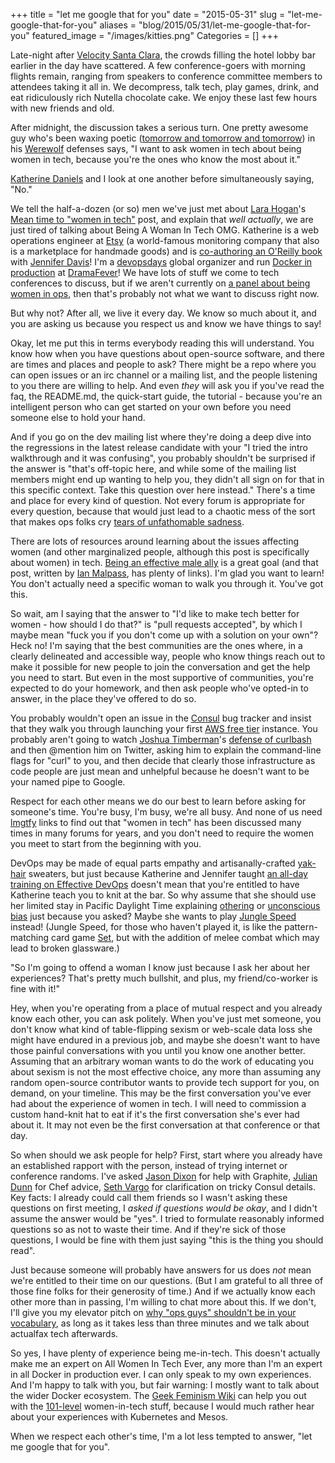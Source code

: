 +++
title = "let me google that for you"
date = "2015-05-31"
slug = "let-me-google-that-for-you"
aliases = "blog/2015/05/31/let-me-google-that-for-you"
featured_image = "/images/kitties.png"
Categories = []
+++

Late-night after [Velocity Santa Clara](http://velocityconf.com/devops-web-performance-2015/), the crowds filling the hotel lobby bar earlier in the day have scattered. A few conference-goers with morning flights remain, ranging from speakers to conference committee members to attendees taking it all in. We decompress, talk tech, play games, drink, and eat ridiculously rich Nutella chocolate cake. We enjoy these last few hours with new friends and old.

After midnight, the discussion takes a serious turn. One pretty awesome guy who's been waxing poetic ([tomorrow and tomorrow and tomorrow](http://en.wikipedia.org/wiki/Tomorrow_and_tomorrow_and_tomorrow)) in his [Werewolf](http://en.wikipedia.org/wiki/Mafia_%28party_game%29) defenses says, "I want to ask women in tech about being women in tech, because you're the ones who know the most about it."

[Katherine Daniels](https://twitter.com/beerops) and I look at one another before simultaneously saying, "No."

<!-- more -->
We tell the half-a-dozen (or so) men we've just met about [Lara Hogan](https://twitter.com/lara_hogan)'s [Mean time to "women in tech"](https://the-pastry-box-project.net/lara-hogan/2015-may-18) post, and explain that _well actually_, we are just tired of talking about Being A Woman In Tech OMG. Katherine is a web operations engineer at [Etsy](https://codeascraft.com/) (a world-famous monitoring company that also is a marketplace for handmade goods) and is [co-authoring an O'Reilly book](http://shop.oreilly.com/product/0636920039846.do) with [Jennifer Davis](https://twitter.com/sigje)! I'm a [devopsdays](http://www.devopsdays.org/) global organizer and run [Docker in production](http://bridgetkromhout.com/speaking/2015/containercamp/) at [DramaFever](http://www.dramafever.com/)! We have lots of stuff we come to tech conferences to discuss, but if we aren't currently on [a panel about being women in ops](http://bridgetkromhout.com/speaking/2014/velocity-newyork/), then that's probably not what we want to discuss right now.

But why not? After all, we live it every day. We know so much about it, and you are asking us because you respect us and know we have things to say!

Okay, let me put this in terms everybody reading this will understand. You know how when you have questions about open-source software, and there are times and places and people to ask? There might be a repo where you can open issues or an irc channel or a mailing list, and the people listening to you there are willing to help. And even _they_ will ask you if you've read the faq, the README.md, the quick-start guide, the tutorial - because you're an intelligent person who can get started on your own before you need someone else to hold your hand.

And if you go on the dev mailing list where they're doing a deep dive into the regressions in the latest release candidate with your "I tried the intro walkthrough and it was confusing", you probably shouldn't be surprised if the answer is "that's off-topic here, and while some of the mailing list members might end up wanting to help you, they didn't all sign on for that in this specific context. Take this question over here instead." There's a time and place for every kind of question. Not every forum is appropriate for every question, because that would just lead to a chaotic mess of the sort that makes ops folks cry [tears of unfathomable sadness](http://en.wikipedia.org/wiki/Scott_Tenorman_Must_Die).

There are lots of resources around learning about the issues affecting women (and other marginalized people, although this post is specifically about women) in tech. [Being an effective male ally](http://indecorous.com/imperfect/) is a great goal (and that post, written by [Ian Malpass](https://twitter.com/indec), has plenty of links). I'm glad you want to learn! You don't actually need a specific woman to walk you through it. You've got this.

So wait, am I saying that the answer to "I'd like to make tech better for women - how should I do that?" is "pull requests accepted", by which I maybe mean "fuck you if you don't come up with a solution on your own"? Heck no! I'm saying that the best communities are the ones where, in a clearly delineated and accessible way, people who know things reach out to make it possible for new people to join the conversation and get the help you need to start. But even in the most supportive of communities, you're expected to do your homework, and then ask people who've opted-in to answer, in the place they've offered to do so.

You probably wouldn't open an issue in the [Consul](https://www.consul.io/community.html) bug tracker and insist that they walk you through launching your first [AWS free tier](http://aws.amazon.com/free/) instance. You probably aren't going to watch [Joshua Timberman](https://twitter.com/jtimberman)'s [defense of curlbash](http://livestream.com/devopsdaysorg/Rockies2015/videos/84882629) and then @mention him on Twitter, asking him to explain the command-line flags for "curl" to you, and then decide that clearly those infrastructure as code people are just mean and unhelpful because he doesn't want to be your named pipe to Google.

Respect for each other means we do our best to learn before asking for someone's time. You're busy, I'm busy, we're all busy. And none of us need [lmgtfy](http://lmgtfy.com/?q=%22women+in+tech%22) links to find out that "women in tech" has been discussed many times in many forums for years, and you don't need to require the women you meet to start from the beginning with you.

DevOps may be made of equal parts empathy and artisanally-crafted [yak-hair](http://sethgodin.typepad.com/seths_blog/2005/03/dont_shave_that.html) sweaters, but just because Katherine and Jennifer taught [an all-day training on Effective DevOps](http://velocityconf.com/devops-web-performance-2015/public/content/effective-devops) doesn't mean that you're entitled to have Katherine teach you to knit at the bar. So why assume that she should use her limited stay in Pacific Daylight Time explaining [othering](http://geekfeminism.wikia.com/wiki/Othering) or [unconscious bias](http://geekfeminism.wikia.com/wiki/Reducing_male_bias_in_hiring) just because you asked? Maybe she wants to play [Jungle Speed](https://boardgamegeek.com/boardgame/8098/jungle-speed) instead! (Jungle Speed, for those who haven't played it, is like the pattern-matching card game [Set](https://boardgamegeek.com/boardgame/1198/set), but with the addition of melee combat which may lead to broken glassware.)

"So I'm going to offend a woman I know just because I ask her about her experiences? That's pretty much bullshit, and plus, my friend/co-worker is fine with it!"

Hey, when you're operating from a place of mutual respect and you already know each other, you can ask politely. When you've just met someone, you don't know what kind of table-flipping sexism or web-scale data loss she might have endured in a previous job, and maybe she doesn't want to have those painful conversations with you until you know one another better. Assuming that an arbitrary woman wants to do the work of educating you about sexism is not the most effective choice, any more than assuming any random open-source contributor wants to provide tech support for you, on demand, on your timeline. This may be the first conversation you've ever had about the experience of women in tech. I will need to commission a custom hand-knit hat to eat if it's the first conversation she's ever had about it. It may not even be the first conversation at that conference or that day.

So when should we ask people for help? First, start where you already have an established rapport with the person, instead of trying internet or conference randoms. I've asked [Jason Dixon](https://twitter.com/obfuscurity) for help with Graphite, [Julian Dunn](https://twitter.com/julian_dunn) for Chef advice, [Seth Vargo](https://twitter.com/sethvargo) for clarification on tricky Consul details. Key facts: I already could call them friends so I wasn't asking these questions on first meeting, I _asked if questions would be okay_, and  I didn't assume the answer would be "yes". I tried to formulate reasonably informed questions so as not to waste their time. And if they're sick of those questions, I would be fine with them just saying "this is the thing you should read".

Just because someone will probably have answers for us does _not_ mean we're entitled to their time on our questions. (But I am grateful to all three of those fine folks for their generosity of time.) And if we actually know each other more than in passing, I'm willing to chat more about this. If we don't, I'll give you my elevator pitch on [why "ops guys" shouldn't be in your vocabulary](http://bridgetkromhout.com/blog/2014/11/03/the-first-rule-of-devops-club/), as long as it takes less than three minutes and we talk about actualfax tech afterwards.

So yes, I have plenty of experience being me-in-tech. This doesn't actually make me an expert on All Women In Tech Ever, any more than I'm an expert in all Docker in production ever. I can only speak to my own experiences. And I'm happy to talk with you, but fair warning: I mostly want to talk about the wider Docker ecosystem. The [Geek Feminism Wiki](http://geekfeminism.wikia.com/wiki/Geek_Feminism_Wiki) can help you out with the [101-level](http://geekfeminism.wikia.com/wiki/Feminism_101) women-in-tech stuff, because I would much rather hear about your experiences with Kubernetes and Mesos.

When we respect each other's time, I'm a lot less tempted to answer, "let me google that for you".



